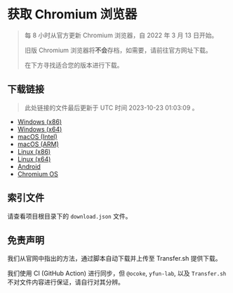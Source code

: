# 获取 Chromium 浏览器

> 每 8 小时从官方更新 Chromium 浏览器，自 2022 年 3 月 13 日开始。
> 
> 旧版 Chromium 浏览器将**不会**存档，如需要，请前往官方网址下载。
>
> 在下方寻找适合您的版本进行下载。

## 下载链接

> 此处链接的文件最后更新于 UTC 时间 2023-10-23 01:03:09
。

- [Windows (x86)](https://transfer.sh/LVuohb9wpE/Win.zip)
- [Windows (x64)](https://transfer.sh/9vMXcSE3Ow/Win_x64.zip)
- [macOS (Intel)](https://transfer.sh/uXGR6cysx4/Mac.zip)
- [macOS (ARM)](https://transfer.sh/GbgfaJP73y/Mac_Arm.zip)
- [Linux (x86)](https://transfer.sh/GMaXUSta6k/Linux.zip)
- [Linux (x64)](https://transfer.sh/STLrFmFbrU/Linux_x64.zip)
- [Android](https://transfer.sh/q1gRnLPt0G/Android.zip)
- [Chromium OS](https://transfer.sh/XpcuuxeKjN/Linux_ChromiumOS_Full.zip)

## 索引文件

请查看项目根目录下的 `download.json` 文件。

## 免责声明

我们从官网中指出的方法，通过脚本自动下载并上传至 Transfer.sh 提供下载。

我们使用 CI (GitHub Action) 进行同步，但 `@ocoke`, `yfun-lab`, 以及 `Transfer.sh` 不对文件内容进行保证，请自行对其分辨。
